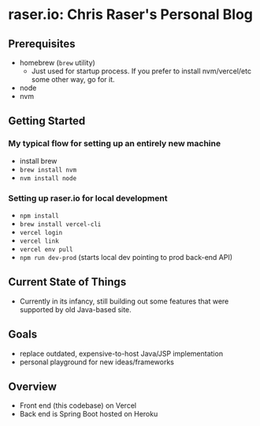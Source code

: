 # raser.io: Chris Raser's Personal Blog

## Prerequisites
 - homebrew (`brew` utility)
   - Just used for startup process. If you prefer to install nvm/vercel/etc some other way, go for it.
 - node
 - nvm
 

## Getting Started

### My typical flow for setting up an entirely new machine

  - install brew
  - `brew install nvm`
  - `nvm install node`

### Setting up raser.io for local development

  - `npm install`
  - `brew install vercel-cli`
  - `vercel login`
  - `vercel link`
  - `vercel env pull`
  - `npm run dev-prod` (starts local dev pointing to prod back-end API)


## Current State of Things

- Currently in its infancy, still building out some features that were supported by old Java-based site.

## Goals

- replace outdated, expensive-to-host Java/JSP implementation
- personal playground for new ideas/frameworks


## Overview

- Front end (this codebase) on Vercel
- Back end is Spring Boot hosted on Heroku

